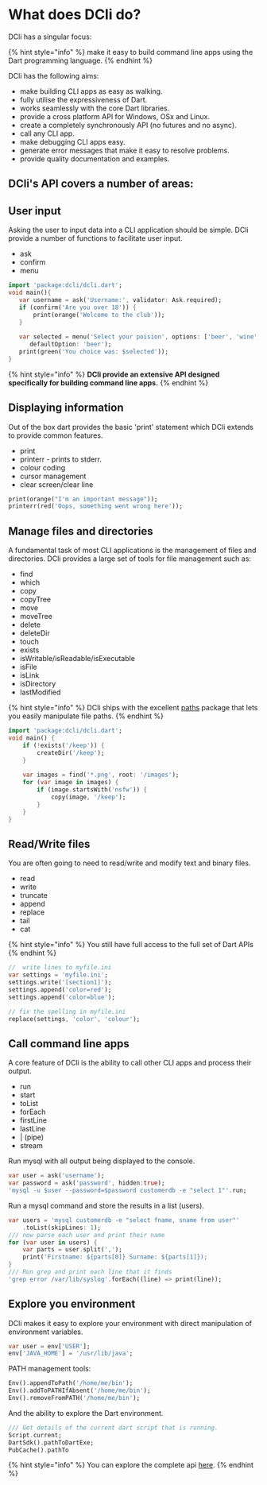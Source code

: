 # What does DCli do?

DCli has a singular focus: 

{% hint style="info" %}
make it easy to build command line apps using the Dart programming language.
{% endhint %}

DCli has the following aims:

* make building CLI apps as easy as walking.
* fully utilise the expressiveness of Dart.
* works seamlessly with the core Dart libraries.
* provide a cross platform API for Windows, OSx and Linux.
* create a completely synchronously API \(no futures and no async\).
* call any CLI app.
* make debugging CLI apps easy.
* generate error messages that make it easy to resolve problems.
* provide quality documentation and examples.

## DCli's API covers a number of areas:

## User input

Asking the user to input data into a CLI application should be simple. DCli provide a number of functions to facilitate user input.

* ask
* confirm
* menu

```dart
import 'package:dcli/dcli.dart';
void main(){
   var username = ask('Username:', validator: Ask.required);
   if (confirm('Are you over 18')) {
       print(orange('Welcome to the club'));
   }
   
   var selected = menu('Select your poision', options: ['beer', 'wine', 'spirits']
      defaultOption: 'beer');
   print(green('You choice was: $selected'));
}
```

{% hint style="info" %}
**DCli provide an extensive API designed specifically for building command line apps.**
{% endhint %}

## Displaying information

Out of the box dart provides the basic 'print' statement which DCli extends to provide common features.

* print
* printerr - prints to stderr.
* colour coding
* cursor management
* clear screen/clear line

```dart
print(orange("I'm an important message"));
printerr(red('Oops, something went wrong here'));
```

## Manage files and directories

A fundamental task of most CLI applications is the management of files and directories. DCli provides a large set of tools for file management such as:

* find
* which
* copy
* copyTree
* move
* moveTree
* delete
* deleteDir
* touch
* exists
* isWritable/isReadable/isExecutable
* isFile
* isLink
* isDirectory
* lastModified

{% hint style="info" %}
DCli ships with the excellent [paths](https://pub.dev/packages/path) package that lets you easily manipulate file paths.
{% endhint %}

```dart
import 'package:dcli/dcli.dart';
void main() {
    if (!exists('/keep')) {
        createDir('/keep');
    }
    
    var images = find('*.png', root: '/images');
    for (var image in images) {
        if (image.startsWith('nsfw')) {
            copy(image, '/keep');
        }
    }
}
```

## Read/Write files

You are often going to need to read/write and modify text and binary files.

* read
* write
* truncate
* append
* replace
* tail
* cat

{% hint style="info" %}
You still have full access to the full set of Dart APIs
{% endhint %}

```dart
//  write lines to myfile.ini
var settings = 'myfile.ini';
settings.write('[section1]');
settings.append('color=red');
settings.append('color=blue');

// fix the spelling in myfile.ini
replace(settings, 'color', 'colour');
```

## Call command line apps

A core feature of DCli is the ability to call other CLI apps and process their output.

* run
* start
* toList
* forEach
* firstLine
* lastLine
* \| \(pipe\)
* stream

Run mysql with all output being displayed to the console.

```dart
var user = ask('username');
var password = ask('password', hidden:true);
'mysql -u $user --password=$password customerdb -e "select 1"'.run;
```

Run a mysql command and store the results in a list \(users\).

```dart
var users = 'mysql customerdb -e "select fname, sname from user"'
    .toList(skipLines: 1);
/// now parse each user and print their name
for (var user in users) {
    var parts = user.split(',');
    print('Firstname: ${parts[0]} Surname: ${parts[1]});
}
/// Run grep and print each line that it finds
'grep error /var/lib/syslog'.forEach((line) => print(line));
```

## Explore you environment

DCli makes it easy to explore your environment with direct manipulation of environment variables.

```dart
var user = env['USER'];
env['JAVA_HOME'] = '/usr/lib/java';
```

PATH management tools:

```dart
Env().appendToPath('/home/me/bin');
Env().addToPATHIfAbsent('/home/me/bin');
Env().removeFromPATH('/home/me/bin');
```

And the ability to explore the Dart environment.

```dart
/// Get details of the current dart script that is running.
Script.current;
DartSdk().pathToDartExe;
PubCache().pathTo
```

{% hint style="info" %}
You can explore the complete api [here](https://pub.dev/documentation/dcli/latest/).
{% endhint %}


